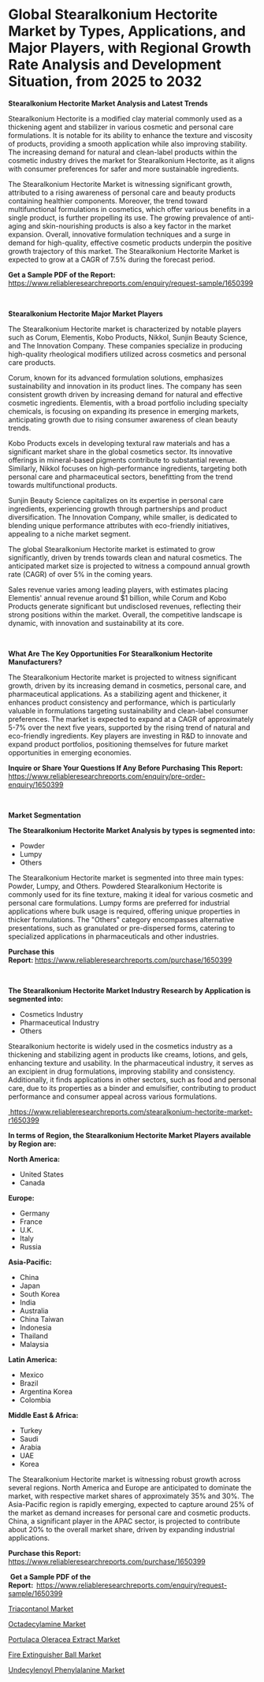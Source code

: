<p><h1>Global Stearalkonium Hectorite Market by Types, Applications, and Major Players, with Regional Growth Rate Analysis and Development Situation, from 2025 to 2032</h1></p><p><strong>Stearalkonium Hectorite Market Analysis and Latest Trends</strong></p>
<p><p>Stearalkonium Hectorite is a modified clay material commonly used as a thickening agent and stabilizer in various cosmetic and personal care formulations. It is notable for its ability to enhance the texture and viscosity of products, providing a smooth application while also improving stability. The increasing demand for natural and clean-label products within the cosmetic industry drives the market for Stearalkonium Hectorite, as it aligns with consumer preferences for safer and more sustainable ingredients.</p><p>The Stearalkonium Hectorite Market is witnessing significant growth, attributed to a rising awareness of personal care and beauty products containing healthier components. Moreover, the trend toward multifunctional formulations in cosmetics, which offer various benefits in a single product, is further propelling its use. The growing prevalence of anti-aging and skin-nourishing products is also a key factor in the market expansion. Overall, innovative formulation techniques and a surge in demand for high-quality, effective cosmetic products underpin the positive growth trajectory of this market. The Stearalkonium Hectorite Market is expected to grow at a CAGR of 7.5% during the forecast period.</p></p>
<p><strong>Get a Sample PDF of the Report:&nbsp;</strong> <a href="https://www.reliableresearchreports.com/enquiry/request-sample/1650399?utm_campaign=113&utm_medium=2&utm_source=Github&utm_content=ia&utm_term=31032025&utm_id=stearalkonium-hectorite">https://www.reliableresearchreports.com/enquiry/request-sample/1650399</a></p>
<p>&nbsp;</p>
<p><strong>Stearalkonium Hectorite Major Market Players</strong></p>
<p><p>The Stearalkonium Hectorite market is characterized by notable players such as Corum, Elementis, Kobo Products, Nikkol, Sunjin Beauty Science, and The Innovation Company. These companies specialize in producing high-quality rheological modifiers utilized across cosmetics and personal care products.</p><p>Corum, known for its advanced formulation solutions, emphasizes sustainability and innovation in its product lines. The company has seen consistent growth driven by increasing demand for natural and effective cosmetic ingredients. Elementis, with a broad portfolio including specialty chemicals, is focusing on expanding its presence in emerging markets, anticipating growth due to rising consumer awareness of clean beauty trends.</p><p>Kobo Products excels in developing textural raw materials and has a significant market share in the global cosmetics sector. Its innovative offerings in mineral-based pigments contribute to substantial revenue. Similarly, Nikkol focuses on high-performance ingredients, targeting both personal care and pharmaceutical sectors, benefitting from the trend towards multifunctional products.</p><p>Sunjin Beauty Science capitalizes on its expertise in personal care ingredients, experiencing growth through partnerships and product diversification. The Innovation Company, while smaller, is dedicated to blending unique performance attributes with eco-friendly initiatives, appealing to a niche market segment.</p><p>The global Stearalkonium Hectorite market is estimated to grow significantly, driven by trends towards clean and natural cosmetics. The anticipated market size is projected to witness a compound annual growth rate (CAGR) of over 5% in the coming years.</p><p>Sales revenue varies among leading players, with estimates placing Elementis' annual revenue around $1 billion, while Corum and Kobo Products generate significant but undisclosed revenues, reflecting their strong positions within the market. Overall, the competitive landscape is dynamic, with innovation and sustainability at its core.</p></p>
<p>&nbsp;</p>
<p><strong>What Are The Key Opportunities For Stearalkonium Hectorite Manufacturers?</strong></p>
<p><p>The Stearalkonium Hectorite market is projected to witness significant growth, driven by its increasing demand in cosmetics, personal care, and pharmaceutical applications. As a stabilizing agent and thickener, it enhances product consistency and performance, which is particularly valuable in formulations targeting sustainability and clean-label consumer preferences. The market is expected to expand at a CAGR of approximately 5-7% over the next five years, supported by the rising trend of natural and eco-friendly ingredients. Key players are investing in R&D to innovate and expand product portfolios, positioning themselves for future market opportunities in emerging economies.</p></p>
<p><strong>Inquire or Share Your Questions If Any Before Purchasing This Report:</strong> <a href="https://www.reliableresearchreports.com/enquiry/pre-order-enquiry/1650399?utm_campaign=113&utm_medium=2&utm_source=Github&utm_content=ia&utm_term=31032025&utm_id=stearalkonium-hectorite">https://www.reliableresearchreports.com/enquiry/pre-order-enquiry/1650399</a></p>
<p>&nbsp;</p>
<p><strong>Market Segmentation</strong></p>
<p><strong>The Stearalkonium Hectorite Market Analysis by types is segmented into:</strong></p>
<p><ul><li>Powder</li><li>Lumpy</li><li>Others</li></ul></p>
<p><p>The Stearalkonium Hectorite market is segmented into three main types: Powder, Lumpy, and Others. Powdered Stearalkonium Hectorite is commonly used for its fine texture, making it ideal for various cosmetic and personal care formulations. Lumpy forms are preferred for industrial applications where bulk usage is required, offering unique properties in thicker formulations. The "Others" category encompasses alternative presentations, such as granulated or pre-dispersed forms, catering to specialized applications in pharmaceuticals and other industries.</p></p>
<p><strong>Purchase this Report:&nbsp;</strong><a href="https://www.reliableresearchreports.com/purchase/1650399?utm_campaign=113&utm_medium=2&utm_source=Github&utm_content=ia&utm_term=31032025&utm_id=stearalkonium-hectorite">https://www.reliableresearchreports.com/purchase/1650399</a></p>
<p>&nbsp;</p>
<p><strong>The Stearalkonium Hectorite Market Industry Research by Application is segmented into:</strong></p>
<p><ul><li>Cosmetics Industry</li><li>Pharmaceutical Industry</li><li>Others</li></ul></p>
<p><p>Stearalkonium hectorite is widely used in the cosmetics industry as a thickening and stabilizing agent in products like creams, lotions, and gels, enhancing texture and usability. In the pharmaceutical industry, it serves as an excipient in drug formulations, improving stability and consistency. Additionally, it finds applications in other sectors, such as food and personal care, due to its properties as a binder and emulsifier, contributing to product performance and consumer appeal across various formulations.</p></p>
<p><a href="https://www.reliableresearchreports.com/stearalkonium-hectorite-market-r1650399?utm_campaign=113&utm_medium=2&utm_source=Github&utm_content=ia&utm_term=31032025&utm_id=stearalkonium-hectorite">&nbsp;https://www.reliableresearchreports.com/stearalkonium-hectorite-market-r1650399</a></p>
<p><strong>In terms of Region, the Stearalkonium Hectorite Market Players available by Region are:</strong></p>
<p>
    <p> <strong> North America: </strong>
        <ul>
            <li>United States</li>
            <li>Canada</li>
        </ul>
        </p> 
    <p> <strong> Europe: </strong>
        <ul>
            <li>Germany</li>
            <li>France</li>
            <li>U.K.</li>
            <li>Italy</li>
            <li>Russia</li>
        </ul>
        </p> 
    <p> <strong> Asia-Pacific: </strong>
        <ul>
            <li>China</li>
            <li>Japan</li>
            <li>South Korea</li>
            <li>India</li>
            <li>Australia</li>
            <li>China Taiwan</li>
            <li>Indonesia</li>
            <li>Thailand</li>
            <li>Malaysia</li>
        </ul>
        </p> 
    <p> <strong> Latin America: </strong>
        <ul>
            <li>Mexico</li>
            <li>Brazil</li>
            <li>Argentina Korea</li>
            <li>Colombia</li>
        </ul>
        </p> 
    <p> <strong> Middle East & Africa: </strong>
        <ul>
            <li>Turkey</li>
            <li>Saudi</li>
            <li>Arabia</li>
            <li>UAE</li>
            <li>Korea</li>
        </ul>
    </p>
    </p>
<p><p>The Stearalkonium Hectorite market is witnessing robust growth across several regions. North America and Europe are anticipated to dominate the market, with respective market shares of approximately 35% and 30%. The Asia-Pacific region is rapidly emerging, expected to capture around 25% of the market as demand increases for personal care and cosmetic products. China, a significant player in the APAC sector, is projected to contribute about 20% to the overall market share, driven by expanding industrial applications.</p></p>
<p><strong>Purchase this Report: </strong><a href="https://www.reliableresearchreports.com/purchase/1650399?utm_campaign=113&utm_medium=2&utm_source=Github&utm_content=ia&utm_term=31032025&utm_id=stearalkonium-hectorite">https://www.reliableresearchreports.com/purchase/1650399</a></p>
<p>&nbsp;<strong>Get a Sample PDF of the Report:&nbsp;&nbsp;</strong><a href="https://www.reliableresearchreports.com/enquiry/request-sample/1650399?utm_campaign=113&utm_medium=2&utm_source=Github&utm_content=ia&utm_term=31032025&utm_id=stearalkonium-hectorite">https://www.reliableresearchreports.com/enquiry/request-sample/1650399</a></p>
<p><strong></strong></p>
<p><p><a href="https://github.com/abexjeliti/Market-Research-Report-List-1/blob/main/triacontanol-market.md?utm_campaign=113&utm_medium=2&utm_source=Github&utm_content=ia&utm_term=31032025&utm_id=stearalkonium-hectorite">Triacontanol Market</a></p><p><a href="https://github.com/duzcupetriv/Market-Research-Report-List-1/blob/main/octadecylamine-market.md?utm_campaign=113&utm_medium=2&utm_source=Github&utm_content=ia&utm_term=31032025&utm_id=stearalkonium-hectorite">Octadecylamine Market</a></p><p><a href="https://github.com/okornevonywx/Market-Research-Report-List-1/blob/main/portulaca-oleracea-extract-market.md?utm_campaign=113&utm_medium=2&utm_source=Github&utm_content=ia&utm_term=31032025&utm_id=stearalkonium-hectorite">Portulaca Oleracea Extract Market</a></p><p><a href="https://github.com/rreynagjysma65/Market-Research-Report-List-1/blob/main/fire-extinguisher-ball-market.md?utm_campaign=113&utm_medium=2&utm_source=Github&utm_content=ia&utm_term=31032025&utm_id=stearalkonium-hectorite">Fire Extinguisher Ball Market</a></p><p><a href="https://github.com/hervedeidadw/Market-Research-Report-List-1/blob/main/undecylenoyl-phenylalanine-market.md?utm_campaign=113&utm_medium=2&utm_source=Github&utm_content=ia&utm_term=31032025&utm_id=stearalkonium-hectorite">Undecylenoyl Phenylalanine Market</a></p></p>